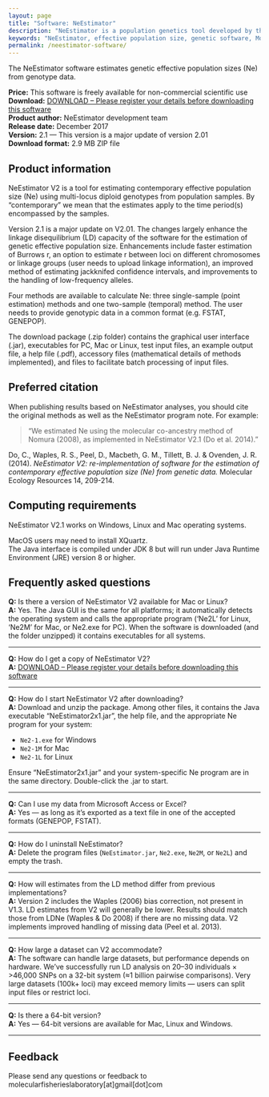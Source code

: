```yaml
---
layout: page
title: "Software: NeEstimator"
description: "NeEstimator is a population genetics tool developed by the Molecular Fisheries Laboratory for estimating effective population size (Ne) from genetic data. Download NeEstimator here."
keywords: "NeEstimator, effective population size, genetic software, Molecular Fisheries Laboratory, fisheries genetics, MFL"
permalink: /neestimator-software/
---
```


The NeEstimator software estimates genetic effective population sizes (Ne) from genotype data.

**Price:**	This software is freely available for non-commercial scientific use  
**Download:**	[DOWNLOAD – Please register your details before downloading this software](https://forms.gle/nAG8pxqjkFKiUfgY7)  
**Product author:**	NeEstimator development team  
**Release date:**	December 2017  
**Version:**	2.1 — This version is a major update of version 2.01  
**Download format:**	2.9 MB ZIP file  

## Product information
NeEstimator V2 is a tool for estimating contemporary effective population size (Ne) using multi-locus diploid genotypes from population samples. By “contemporary” we mean that the estimates apply to the time period(s) encompassed by the samples.

Version 2.1 is a major update on V2.01. The changes largely enhance the linkage disequilibrium (LD) capacity of the software for the estimation of genetic effective population size. Enhancements include faster estimation of Burrows r, an option to estimate r between loci on different chromosomes or linkage groups (user needs to upload linkage information), an improved method of estimating jackknifed confidence intervals, and improvements to the handling of low-frequency alleles.

Four methods are available to calculate Ne: three single-sample (point estimation) methods and one two-sample (temporal) method. The user needs to provide genotypic data in a common format (e.g. FSTAT, GENEPOP).

The download package (.zip folder) contains the graphical user interface (.jar), executables for PC, Mac or Linux, test input files, an example output file, a help file (.pdf), accessory files (mathematical details of methods implemented), and files to facilitate batch processing of input files.

## Preferred citation
When publishing results based on NeEstimator analyses, you should cite the original methods as well as the NeEstimator program note. For example:

> “We estimated Ne using the molecular co-ancestry method of Nomura (2008), as implemented in NeEstimator V2.1 (Do et al. 2014).”

Do, C., Waples, R. S., Peel, D., Macbeth, G. M., Tillett, B. J. & Ovenden, J. R. (2014). *NeEstimator V2: re-implementation of software for the estimation of contemporary effective population size (Ne) from genetic data.* Molecular Ecology Resources 14, 209-214.  

## Computing requirements
NeEstimator V2.1 works on Windows, Linux and Mac operating systems.

MacOS users may need to install XQuartz.  
The Java interface is compiled under JDK 8 but will run under Java Runtime Environment (JRE) version 8 or higher.

## Frequently asked questions

**Q:** Is there a version of NeEstimator V2 available for Mac or Linux?  
**A:** Yes. The Java GUI is the same for all platforms; it automatically detects the operating system and calls the appropriate program (‘Ne2L’ for Linux, ‘Ne2M’ for Mac, or Ne2.exe for PC). When the software is downloaded (and the folder unzipped) it contains executables for all systems.

---

**Q:** How do I get a copy of NeEstimator V2?  
**A:** [DOWNLOAD – Please register your details before downloading this software](https://forms.gle/nAG8pxqjkFKiUfgY7)

---

**Q:** How do I start NeEstimator V2 after downloading?  
**A:** Download and unzip the package. Among other files, it contains the Java executable “NeEstimator2x1.jar”, the help file, and the appropriate Ne program for your system:  
- `Ne2-1.exe` for Windows  
- `Ne2-1M` for Mac  
- `Ne2-1L` for Linux  

Ensure “NeEstimator2x1.jar” and your system-specific Ne program are in the same directory. Double-click the .jar to start.

---

**Q:** Can I use my data from Microsoft Access or Excel?  
**A:** Yes — as long as it’s exported as a text file in one of the accepted formats (GENEPOP, FSTAT).

---

**Q:** How do I uninstall NeEstimator?  
**A:** Delete the program files (`NeEstimator.jar`, `Ne2.exe`, `Ne2M`, or `Ne2L`) and empty the trash.

---

**Q:** How will estimates from the LD method differ from previous implementations?  
**A:** Version 2 includes the Waples (2006) bias correction, not present in V1.3. LD estimates from V2 will generally be lower. Results should match those from LDNe (Waples & Do 2008) if there are no missing data. V2 implements improved handling of missing data (Peel et al. 2013).

---

**Q:** How large a dataset can V2 accommodate?  
**A:** The software can handle large datasets, but performance depends on hardware. We’ve successfully run LD analysis on 20–30 individuals × >46,000 SNPs on a 32-bit system (≈1 billion pairwise comparisons). Very large datasets (100k+ loci) may exceed memory limits — users can split input files or restrict loci.

---

**Q:** Is there a 64-bit version?  
**A:** Yes — 64-bit versions are available for Mac, Linux and Windows.

---

## Feedback
Please send any questions or feedback to  
molecularfisherieslaboratory[at]gmail[dot]com